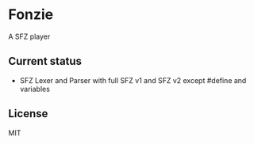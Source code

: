 # Fonzie
A SFZ player

## Current status
- SFZ Lexer and Parser with full SFZ v1 and SFZ v2 except #define and variables

## License
MIT
